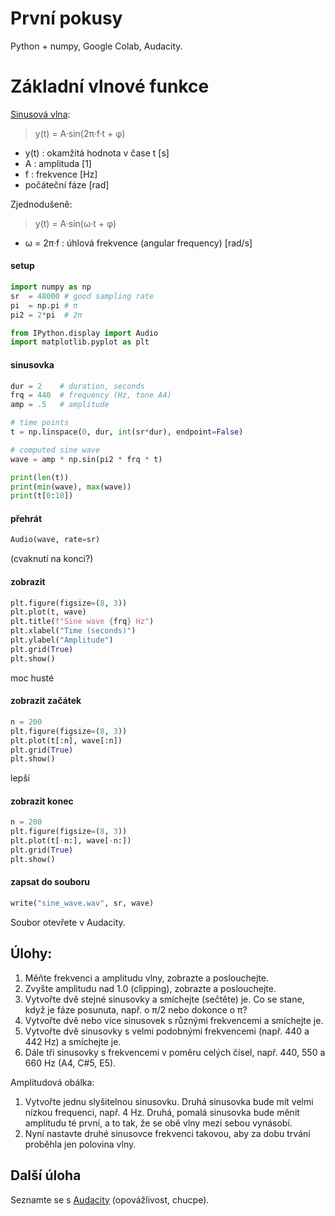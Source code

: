 # První pokusy

Python + numpy, Google Colab, Audacity.

# Základní vlnové funkce

[Sinusová vlna](https://en.wikipedia.org/wiki/Sine_wave):

> y(t) = A·sin(2π·f·t + φ)

- y(t) : okamžitá hodnota v čase t [s]
- A : amplituda [1]
- f : frekvence [Hz]
- počáteční fáze [rad]

Zjednodušeně:

> y(t) = A·sin(ω·t + φ)

- ω = 2π·f : úhlová frekvence (angular frequency) [rad/s]

#### setup

```python
import numpy as np
sr  = 48000 # good sampling rate
pi  = np.pi # π
pi2 = 2*pi  # 2π

from IPython.display import Audio
import matplotlib.pyplot as plt
```

#### sinusovka

```python
dur = 2    # duration, seconds
frq = 440  # frequency (Hz, tone A4)
amp = .5   # amplitude

# time points
t = np.linspace(0, dur, int(sr*dur), endpoint=False)

# computed sine wave
wave = amp * np.sin(pi2 * frq * t)

print(len(t))
print(min(wave), max(wave))
print(t[0:10])
```

#### přehrát

```python
Audio(wave, rate=sr)
```

(cvaknutí na konci?)

#### zobrazit

```python
plt.figure(figsize=(8, 3))
plt.plot(t, wave)
plt.title(f"Sine wave {frq} Hz")
plt.xlabel("Time (seconds)")
plt.ylabel("Amplitude")
plt.grid(True)
plt.show()
```

moc husté

#### zobrazit začátek

```python
n = 200
plt.figure(figsize=(8, 3))
plt.plot(t[:n], wave[:n])
plt.grid(True)
plt.show()
```

lepší

#### zobrazit konec

```python
n = 200
plt.figure(figsize=(8, 3))
plt.plot(t[-n:], wave[-n:])
plt.grid(True)
plt.show()
```

#### zapsat do souboru

```python
write("sine_wave.wav", sr, wave)
```

Soubor otevřete v Audacity.

## Úlohy:

1. Měňte frekvenci a amplitudu vlny, zobrazte a poslouchejte.
1. Zvyšte amplitudu nad 1.0 (clipping), zobrazte a poslouchejte.
1. Vytvořte dvě stejné sinusovky a smíchejte (sečtěte) je. Co se stane, když je fáze posunuta, např. o π/2 nebo dokonce o π?
1. Vytvořte dvě nebo více sinusovek s různými frekvencemi a smíchejte je.
1. Vytvořte dvě sinusovky s velmi podobnými frekvencemi (např. 440 a 442 Hz) a smíchejte je.
1. Dále tři sinusovky s frekvencemi v poměru celých čísel, např. 440, 550 a 660 Hz (A4, C#5, E5).

Amplitudová obálka:

1. Vytvořte jednu slyšitelnou sinusovku. Druhá sinusovka bude mít velmi nízkou frequenci, např. 4 Hz. Druhá, pomalá sinusovka bude měnit amplitudu té první, a to tak, že se obě vlny mezi sebou vynásobí.
1. Nyní nastavte druhé sinusovce frekvenci takovou, aby za dobu trvání proběhla jen polovina vlny.

## Další úloha

Seznamte se s [Audacity](https://www.audacityteam.org) (opovážlivost, chucpe).
